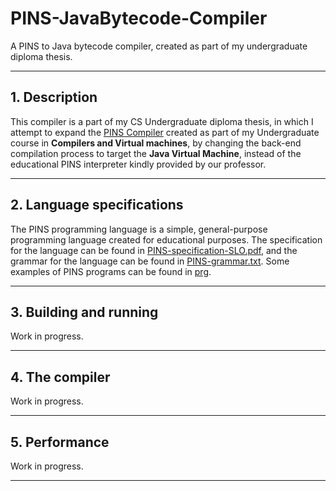 # PINS-JavaBytecode-Compiler
A PINS to Java bytecode compiler, created as part of my undergraduate diploma 
thesis.

---

## 1. Description

This compiler is a part of my CS Undergraduate diploma thesis, in which
I attempt to expand the [PINS Compiler](https://github.com/LukaSveigl/PINS22-Compiler)
created as part of my Undergraduate course in **Compilers and Virtual machines**,
by changing the back-end compilation process to target the **Java Virtual Machine**,
instead of the educational PINS interpreter kindly provided by our professor.

---

## 2. Language specifications

The PINS programming language is a simple, general-purpose
programming language created for educational purposes. The specification for the
language can be found in [PINS-specification-SLO.pdf](PINS-specification-SLO.pdf), and the grammar
for the language can be found in [PINS-grammar.txt](PINS-grammar.txt). Some examples of PINS
programs can be found in [prg](prg).

---

## 3. Building and running

Work in progress.

---

## 4. The compiler

Work in progress.

---

## 5. Performance

Work in progress.

---